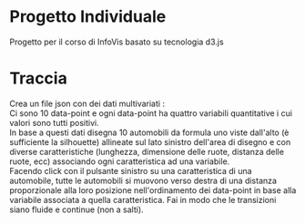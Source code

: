 # Progetto Individuale 
Progetto per il corso di InfoVis basato su tecnologia d3.js

# Traccia<br/>
Crea un file json con dei dati multivariati :<br/> 
Ci sono 10 data-point e ogni data-point ha quattro variabili quantitative i cui valori sono tutti positivi.<br/>
In base a questi dati disegna 10 automobili da formula uno viste dall'alto (è sufficiente la silhouette) allineate sul lato sinistro dell'area di disegno e con diverse caratteristiche (lunghezza, dimensione delle ruote, distanza delle ruote, ecc) associando ogni caratteristica ad una variabile. <br/>
Facendo click con il pulsante sinistro su una caratteristica di una automobile, tutte le automobili si muovono verso destra di una distanza proporzionale alla loro posizione nell'ordinamento dei data-point in base alla variabile associata a quella caratteristica. Fai in modo che le transizioni siano fluide e continue (non a salti). <br/>